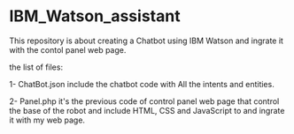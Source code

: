 # IBM_Watson_assistant

This repository is about creating a Chatbot using IBM Watson and ingrate it with the contol panel web page.

the list of files: 

1- ChatBot.json include the chatbot code with All the intents and entities.

2- Panel.php it's the previous code of control panel web page that control the base of the robot and include HTML, CSS and JavaScript to and ingrate it with my web page.  
